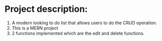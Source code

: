 #  Project description:
   1) A modern looking to do list that allows users to do the CRUD operation.
   2) This is a MERN project
   3) 2 functions implemented which are the edit and delete functions.

